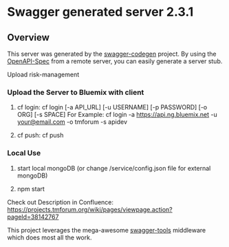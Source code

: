 # Swagger generated server 2.3.1

## Overview
This server was generated by the [swagger-codegen](https://github.com/swagger-api/swagger-codegen) project.  By using the [OpenAPI-Spec](https://github.com/OAI/OpenAPI-Specification) from a remote server, you can easily generate a server stub.

Upload risk-management

### Upload the Server to Bluemix with client

1) cf login:
  cf login [-a API_URL] [-u USERNAME] [-p PASSWORD] [-o ORG] [-s SPACE]
  For Example:
  cf login -a https://api.ng.bluemix.net -u your@email.com -o tmforum -s apidev


2) cf push:
  cf push

### Local Use

1) start local mongoDB (or change /service/config.json file for external mongoDB)

2) npm start

Check out Description in Confluence:
https://projects.tmforum.org/wiki/pages/viewpage.action?pageId=38142767

This project leverages the mega-awesome [swagger-tools](https://github.com/apigee-127/swagger-tools) middleware which does most all the work.
